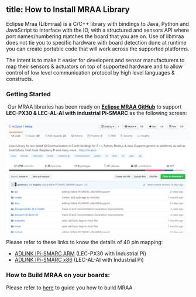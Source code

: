 title: How to Install MRAA Library
---

Eclipse Mraa (Libmraa) is a C/C++ library with bindings to Java, Python and JavaScript to interface with the IO, with a structured and sensors API where port names/numbering matches the board that you are on. Use of libmraa does not tie you to specific hardware with board detection done at runtime you can create portable code that will work across the supported platforms.

The intent is to make it easier for developers and sensor manufacturers to map their sensors & actuators on top of supported hardware and to allow control of low level communication protocol by high level languages & constructs.



### Getting Started

​		Our MRAA libraries has been ready on [**Eclipse MRAA GitHub**]( https://github.com/eclipse/mraa) to support **LEC-PX30 & LEC-AL-AI with industrial Pi-SMARC** as the following screen:

![image-20191215174758939](HowToInstallMRAA.assets/image-20191215174758939.png)



Please refer to these links to know the details of 40 pin mapping:

* [ADLINK IPi-SMARC ARM](https://github.com/eclipse/mraa/blob/master/docs/adlink_ipi_arm.md) (LEC-PX30 with Industrial Pi)
* [ADLINK IPi-SMARC x86](https://github.com/eclipse/mraa/blob/master/docs/adlink_ipi_x86.md) (LEC-AL-AI with Industrial Pi)



### How to Build MRAA on your boards:

Please refer to [here](https://github.com/eclipse/mraa/blob/master/docs/building.md) to guide you how to build MRAA
